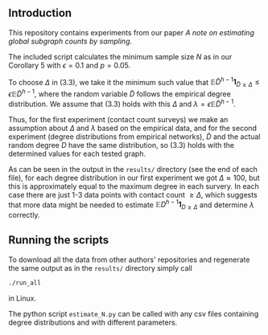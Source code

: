 ## Introduction

This repository contains experiments from our paper *A note on estimating global subgraph counts by sampling*.

The included script calculates the minimum sample size $N$ as in our Corollary 5 with $\epsilon=0.1$ and $p=0.05$.

To choose $\Delta$ in (3.3), we take it the minimum such value that $\mathbb{E} \tilde{D}^{h-1} \mathbf{1}_{\tilde{D} \ge \Delta} \le \epsilon \mathbb{E} \tilde{D}^{h-1}$, where the random variable $\tilde{D}$ follows the empirical degree distribution. We assume that (3.3) holds with this $\Delta$ and $\lambda = \epsilon \mathbb{E} \tilde{D}^{h-1}$.

Thus, for the first experiment (contact count surveys) we make an assumption about $\Delta$ and $\lambda$ based on the empirical data, and for the second experiment (degree distributions from empirical networks), $\tilde{D}$ and the actual random degree $D$ have the same distribution, so (3.3) holds with the determined values for each tested graph.

As can be seen in the output in the `results/` directory (see the end of each file), for each degree distribution in our first experiment we got $\Delta \approx 100$, but this is approximately equal to the maximum degree in each survery. In each case there are just 1-3 data points with contact count $\ge \Delta$, which suggests that more data might be needed to estimate $\mathbb{E} D^{h-1} \mathbf{1}_{D \ge \Delta}$ and determine $\lambda$ correctly.

## Running the scripts

To download all the data from other authors' repositories and regenerate the same output as in the `results/` directory  simply call

```bash
./run_all
```
in Linux.

The python script `estimate_N.py` can be called with any csv files
containing degree distributions and with different parameters.
